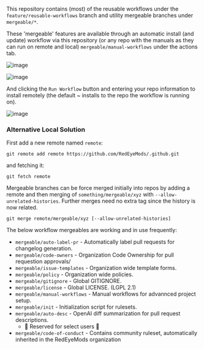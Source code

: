 This repository contains (most) of the reusable workflows under the `feature/reusable-workflows` branch and utility mergeable branches under `mergeable/*`.

These 'mergeable' features are available through an automatic install (and update) workflow via this repository (or any repo with the manuals as they can run on remote and local) `mergeable/manual-workflows` under the actions tab.

![image](https://github.com/RedEyeMods/.github/assets/13383838/4e45389e-58cf-4c89-8a5f-84fe24495542)

![image](https://github.com/RedEyeMods/.github/assets/13383838/0e25c3e0-69a0-460d-975e-1b20fbf14048)

And clicking the `Run Workflow` button and entering your repo information to install remotely (the default ~ installs to the repo the workflow is running on).

![image](https://github.com/RedEyeMods/.github/assets/13383838/dd0fd645-b3e4-4acf-b593-4aff995fa1f2)

### Alternative Local Solution

First add a new remote named `remote`:

`git remote add remote https://github.com/RedEyeMods/.github.git`

and fetching it:

`git fetch remote`

Mergeable branches can be force merged initially into repos by adding a remote and then merging of `something/mergeable/xyz` with `--allow-unrelated-histories`. Further merges need no extra tag since the history is now related.

`git merge remote/mergeable/xyz [--allow-unrelated-histories]`

The below workflow mergeables are working and in use frequently:

- `mergeable/auto-label-pr` - Automatically label pull requests for changelog generation.
- `mergeable/code-owners` - Organization Code Ownership for pull requestion approvals/
- `mergeable/issue-templates` - Organization wide template forms.
- `mergeable/policy` - Organization wide policies.
- `mergeable/gitignore` - Global GITIGNORE.
- `mergeable/license` - Global LICENSE. (LGPL 2.1)
- `mergeable/manual-workflows` - Manual workflows for advannced project setup.
- `mergeable/init` - Initialization script for rulesets.
- `mergeable/auto-desc` - OpenAI diff summarization for pull request descriptions.
  - 🚧 Reserved for select users 🚧
- `mergeable/code-of-conduct` - Contains community ruleset, automatically inherited in the RedEyeMods organization
